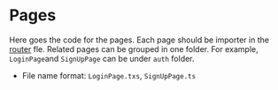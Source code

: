 # Pages

Here goes the code for the pages. Each page should be importer in the [router](../router.tsx) fle. Related pages can be grouped in one folder. For example, `LoginPage`and `SignUpPage` can be under `auth` folder.

- File name format: `LoginPage.txs`, `SignUpPage.ts`
